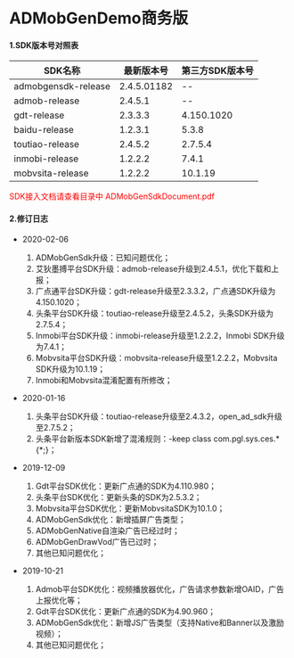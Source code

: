 # ADMobGenDemo商务版

#### 1.SDK版本号对照表

| SDK名称             | 最新版本号  | 第三方SDK版本号 |
| ------------------- | ----------- | ------------ |
| admobgensdk-release | 2.4.5.01182 | -- |
| admob-release       | 2.4.5.1 | --     |
| gdt-release         | 2.3.3.3   | 4.150.1020 |
| baidu-release       | 1.2.3.1     | 5.3.8        |
| toutiao-release     | 2.4.5.2 | 2.7.5.4    |
| inmobi-release      | 1.2.2.2    | 7.4.1   |
| mobvsita-release    | 1.2.2.2    | 10.1.19 |

<font color=#ff0000>SDK接入文档请查看目录中 ADMobGenSdkDocument.pdf </font>



#### 2.修订日志

* 2020-02-06
  
  1. ADMobGenSdk升级：已知问题优化；
  2. 艾狄墨搏平台SDK升级：admob-release升级到2.4.5.1，优化下载和上报；
  3. 广点通平台SDK升级：gdt-release升级至2.3.3.2，广点通SDK升级为4.150.1020；
  4. 头条平台SDK升级：toutiao-release升级至2.4.5.2，头条SDK升级为2.7.5.4；
  5. Inmobi平台SDK升级：inmobi-release升级至1.2.2.2，Inmobi SDK升级为7.4.1；
  6. Mobvsita平台SDK升级：mobvsita-release升级至1.2.2.2，Mobvsita SDK升级为10.1.19；
  7. Inmobi和Mobvsita混淆配置有所修改；
  
* 2020-01-16
  
  1. 头条平台SDK升级：toutiao-release升级至2.4.3.2，open_ad_sdk升级至2.7.5.2；
  2. 头条平台新版本SDK新增了混淆规则：-keep class com.pgl.sys.ces.* {*;}；
  
* 2019-12-09
  
  1. Gdt平台SDK优化：更新广点通的SDK为4.110.980；
  2. 头条平台SDK优化：更新头条的SDK为2.5.3.2；
  3. Mobvsita平台SDK优化：更新MobvsitaSDK为10.1.0；
  4. ADMobGenSdk优化：新增插屏广告类型；
  5. ADMobGenNative自渲染广告已经过时；
  6. ADMobGenDrawVod广告已过时；
  7. 其他已知问题优化；
  
* 2019-10-21
  
  1. Admob平台SDK优化：视频播放器优化，广告请求参数新增OAID，广告上报优化等；
  2. Gdt平台SDK优化：更新广点通的SDK为4.90.960；
  3. ADMobGenSdk优化：新增JS广告类型（支持Native和Banner以及激励视频）；
  4. 其他已知问题优化；

  
